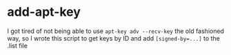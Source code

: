 # add-apt-key

I got tired of not being able to use `apt-key adv --recv-key` the old fashioned way, so I wrote this script to get keys by ID and add `[signed-by=...]` to the .list file
